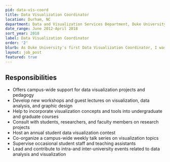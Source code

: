 ```yaml
---
pid: data-vis-coord
title: Data Visualization Coordinator
location: Durham, NC
department: Data and Visualization Services Department, Duke University Libraries
date_range: June 2012-April 2018
sort_year: 2018
label: Data Visualization Coordinator
order: '2'
blurb: As Duke University's first Data Visualization Coordinator, I was responsible for developing, marketing, and providing the library’s first data visualization services.
layout: job_post
featured: true
---
```

## Responsibilities

* Offers campus-wide support for data visualization projects and pedagogy
* Develop new workshops and guest lectures on visualization, data analysis, and graphic design
* Help to incorporate visualization concepts and tools into undergraduate and graduate courses
* Consult with students, researchers, and faculty members on research projects
* Host an annual student data visualization contest
* Co-organize a campus-wide weekly talk series on visualization topics
* Supervise occasional student staff and teaching assistants
* Lead and contribute to intra-and inter-university events related to data analysis and visualization